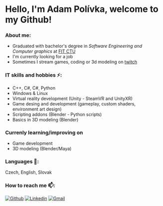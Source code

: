 <h1>Hello, I'm Adam Polívka, welcome to my Github!</h1>

### About me: 
- Graduated with bachelor's degree in _Software Engineering and Computer graphics_ at [FIT CTU](https://fit.cvut.cz/en)
- I'm currently looking for a job
- Sometimes I stream games, coding or 3d modeling on [twitch](https://www.twitch.tv/ecriiz)
### IT skills and hobbies ⚡:
- C++, C#, C#, Python
- Windows & Linux
- Virtual reality development (Unity - SteamVR and UnityXR)
- Game desing and development (gameplay, custom shaders, environment art design)
- Scripting addons (Blender - Python scripts)
- Basics in 3D modeling (Blender)

### Currenly learning/improving on
- Game development
- 3D modeling (Blender/Maya)

### Languages 💬: 
Czech, English, Slovak

### How to reach me 📫:
[![Github](https://img.shields.io/badge/-Github-000?style=flat&logo=Github&logoColor=white)](https://github.com/AdamPolivka)
[![Linkedin](https://img.shields.io/badge/-LinkedIn-blue?style=flat&logo=Linkedin&logoColor=white)](https://www.linkedin.com/in/adam-pol%C3%ADvka-630796171/)
[![Gmail](https://img.shields.io/badge/-Gmail-c14438?style=flat&logo=Gmail&logoColor=white)](mailto:polivkaa.adam@gmail.com)

